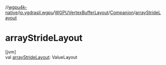 //[wgpu4k-native](../../../../index.md)/[io.ygdrasil.wgpu](../../index.md)/[WGPUVertexBufferLayout](../index.md)/[Companion](index.md)/[arrayStrideLayout](array-stride-layout.md)

# arrayStrideLayout

[jvm]\
val [arrayStrideLayout](array-stride-layout.md): ValueLayout
